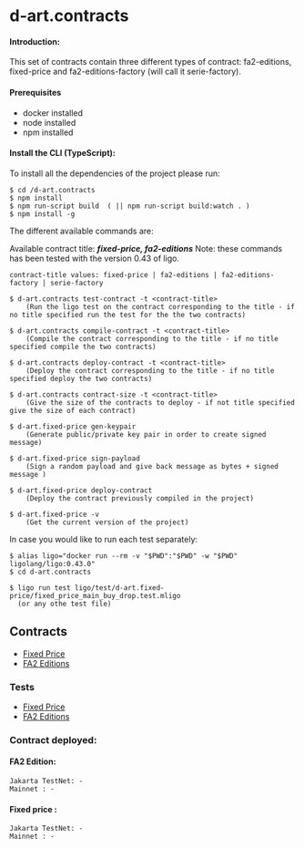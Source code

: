 # d-art.contracts

#### Introduction:

This set of contracts contain three different types of contract: fa2-editions, fixed-price and fa2-editions-factory (will call it serie-factory).

#### Prerequisites

- docker installed
- node installed
- npm installed

#### Install the CLI (TypeScript):

To install all the dependencies of the project please run:

```
$ cd /d-art.contracts
$ npm install
$ npm run-script build  ( || npm run-script build:watch . )
$ npm install -g
```

The different available commands are:

Available contract title: ***fixed-price, fa2-editions***
Note: these commands has been tested with the version 0.43 of ligo.
```
contract-title values: fixed-price | fa2-editions | fa2-editions-factory | serie-factory

$ d-art.contracts test-contract -t <contract-title>
    (Run the ligo test on the contract corresponding to the title - if no title specified run the test for the the two contracts)

$ d-art.contracts compile-contract -t <contract-title>
    (Compile the contract corresponding to the title - if no title specified compile the two contracts)

$ d-art.contracts deploy-contract -t <contract-title>
    (Deploy the contract corresponding to the title - if no title specified deploy the two contracts)

$ d-art.contracts contract-size -t <contract-title>
    (Give the size of the contracts to deploy - if not title specified give the size of each contract)

$ d-art.fixed-price gen-keypair
    (Generate public/private key pair in order to create signed message)

$ d-art.fixed-price sign-payload
    (Sign a random payload and give back message as bytes + signed message )

$ d-art.fixed-price deploy-contract
    (Deploy the contract previously compiled in the project)

$ d-art.fixed-price -v
    (Get the current version of the project)
```

In case you would like to run each test separately:

```
$ alias ligo="docker run --rm -v "$PWD":"$PWD" -w "$PWD" ligolang/ligo:0.43.0" 
$ cd d-art.contracts

$ ligo run test ligo/test/d-art.fixed-price/fixed_price_main_buy_drop.test.mligo 
  (or any othe test file)
```

## Contracts

- [Fixed Price](./ligo/d-art.fixed-price)
- [FA2 Editions](./ligo/d-art.fa2-editions)

### Tests 

- [Fixed Price](./ligo/test/d-art.fixed-price)
- [FA2 Editions](./ligo/test/d-art.fa2-editions)


### Contract deployed:

#### FA2 Edition:
    
    Jakarta TestNet: -
    Mainnet : - 


#### Fixed price :
    
    Jakarta TestNet: -
    Mainnet : - 